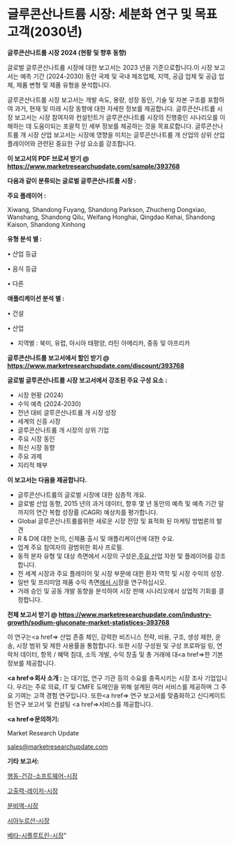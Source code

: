 # 글루콘산나트륨 시장: 세분화 연구 및 목표 고객(2030년)

<strong>글루콘산나트륨 시장 2024 (현황 및 향후 동향)</strong>

글로벌 글루콘산나트륨 시장에 대한 보고서는 2023 년을 기준으로합니다.이 시장 보고서는 예측 기간 (2024-2030) 동안 국제 및 국내 제조업체, 지역, 공급 업체 및 공급 업체, 제품 변형 및 제품 유형을 분석합니다.

글루콘산나트륨 시장 보고서는 개발 속도, 용량, 성장 동인, 기술 및 자본 구조를 포함하여 과거, 현재 및 미래 시장 동향에 대한 자세한 정보를 제공합니다. 글루콘산나트륨 시장 보고서는 시장 참여자와 컨설턴트가 글루콘산나트륨 시장의 진행중인 시나리오를 이해하는 데 도움이되는 포괄적 인 세부 정보를 제공하는 것을 목표로합니다. 글루콘산나트륨 개 시장 산업 보고서는 시장에 영향을 미치는 글루콘산나트륨 개 산업의 상위 산업 플레이어와 관련된 중요한 구성 요소를 강조합니다.



<strong>이 보고서의 PDF 브로셔 받기 @ <a href=https://www.marketresearchupdate.com/sample/393768>https://www.marketresearchupdate.com/sample/393768</a></strong>



<strong>다음과 같이 분류되는 글로벌 글루콘산나트륨 시장 :</strong>



<strong>주요 플레이어 :</strong>

Xiwang, Shandong Fuyang, Shandong Parkson, Zhucheng Dongxiao, Wanshang, Shandong Qilu, Weifang Honghai, Qingdao Kehai, Shandong Kaison, Shandong Xinhong



<strong>유형 분석 별 :</strong>

• 산업 등급

• 음식 등급

• 다른



<strong>애플리케이션 분석 별 :</strong>

• 건설

• 산업

<ul>
  <li>지역별 : 북미, 유럽, 아시아 태평양, 라틴 아메리카, 중동 및 아프리카</li>
</ul>


<strong>글루콘산나트륨 보고서에서 할인 받기 @ <a href=https://www.marketresearchupdate.com/discount/393768>https://www.marketresearchupdate.com/discount/393768</a></strong>



<strong>글로벌 글루콘산나트륨 시장 보고서에서 강조된 주요 구성 요소 :</strong>
<ul>
  <li>시장 현황 (2024)</li>
  <li>수익 예측 (2024-2030)</li>
  <li>전년 대비 글루콘산나트륨 개 시장 성장</li>
  <li>세계의 신흥 시장</li>
  <li>글루콘산나트륨 개 시장의 상위 기업</li>
  <li>주요 시장 동인</li>
  <li>최신 시장 동향</li>
  <li>주요 과제</li>
  <li>지리적 해부</li>
</ul>


<strong>이 보고서는 다음을 제공합니다.</strong>
<ul>
  <li>글루콘산나트륨의 글로벌 시장에 대한 심층적 개요.</li>
  <li>글로벌 산업 동향, 2015 년의 과거 데이터, 향후 몇 년 동안의 예측 및 예측 기간 말까지의 연간 복합 성장률 (CAGR) 예상치를 평가합니다.</li>
  <li>Global 글루콘산나트륨를위한 새로운 시장 전망 및 표적화 된 마케팅 방법론의 발견</li>
  <li>R &amp; D에 대한 논의, 신제품 출시 및 애플리케이션에 대한 수요.</li>
  <li>업계 주요 참여자의 광범위한 회사 프로필.</li>
  <li>동적 분자 유형 및 대상 측면에서 시장의 구성은<a href=> 주요 산</a>업 자원 및 플레이어를 강조합니다.</li>
  <li>전 세계 시장과 주요 플레이어 및 시장 부문에 대한 환자 역학 및 시장 수익의 성장.</li>
  <li>일반 및 프리미엄 제품 수익 측면<a href=>에서 시</a>장을 연구하십시오.</li>
  <li>거래 승인 및 공동 개발 동향을 분석하여 시장 판매 시나리오에서 상업적 기회를 결정합니다.</li>
</ul>



<strong>전체 보고서 받기 @ <a href=https://www.marketresearchupdate.com/industry-growth/sodium-gluconate-market-statistices-393768>https://www.marketresearchupdate.com/industry-growth/sodium-gluconate-market-statistices-393768</a></strong>

이 연구는<a href=> 산업 존중</a> 체인, 강력한 비즈니스 전략, 비용, 구조, 생성 제한, 운송, 시장 범위 및 제한 사용률을 통합합니다. 또한 시장 구성원 및 구성 프로파일 링, 연락처 데이터, 항목 / 혜택 침대, 소득 개발, 수익 창출 및 총 거래에 대<a href=>한 기본 </a>정보를 제공합니다.



<strong><a href=>회사 소</a>개 :</strong>
는 대기업, 연구 기관 등의 수요를 충족시키는 시장 조사 기업입니다. 우리는 주로 의료, IT 및 CMFE 도메인을 위해 설계된 여러 서비스를 제공하며 그 주요 기여는 고객 경험 연구입니다. 또한<a href=> 연구 보</a>고서를 맞춤화하고 신디케이트 된 연구 보고서 및 컨설팅 <a href=>서비스</a>를 제공합니다.



<strong><a href=>문의하기:</a></strong>

Market Research Update

sales@marketresearchupdate.com



<strong>기타 보고서:</strong>

<a href=https://www.linkedin.com/pulse/행동-건강-소프트웨어-시장-규모-및-성장-2023-consumer-connection-chronicles-24-/>행동-건강-소프트웨어-시장</a>

<a href=https://www.linkedin.com/pulse/고출력-레이저-시장-경쟁-분석-및-성장-잠재력-2029-consumer-connection-chronicles-24--unthf/>고출력-레이저-시장</a>

<a href=https://www.linkedin.com/pulse/분비액-시장-현재-및-미래-성장-2029-survey-savvy-insights-360-analysis-mannf/>분비액-시장</a>

<a href=https://www.linkedin.com/pulse/시아누르산-시장-규모-및-성장-2023-market-matrix-musings-analysis-d350f/>시아누르산-시장</a>

<a href=https://www.linkedin.com/pulse/베타-시플루트린-시장-현재-및-미래-성장-2030-survey-spotlight-pro-24-analysis-twztf/>베타-시플루트린-시장</a>"
